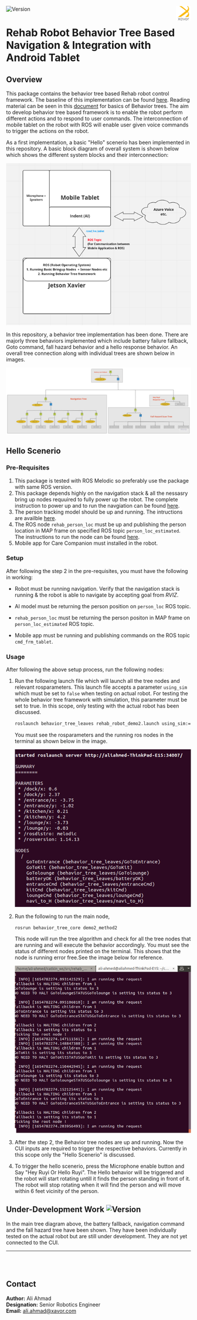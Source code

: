 ![Version](https://img.shields.io/badge/MRR-XAVOR-yellow)<img align="right" src="images/xavor.png" width="40" height="40">  
# Rehab Robot Behavior Tree Based Navigation & Integration with Android Tablet


## Overview
This package contains the behavior tree based Rehab robot control framework. The baseline of this implementation can be found [here](https://github.com/miccol/ROS-Behavior-Tree.git). Reading material can be seen in this [document](/home/ali-ahmed/catkin_ws/src/rehab_bt/BTUserManual.pdf) for basics of Behavior trees. The aim to develop behavior tree based framework is to enable the robot perform different actions and to respond to user commands. The interconnection of mobile tablet on the robot with ROS will enable user given voice commands to trigger the actions on the robot.


As a first implementation, a basic "Hello" scenerio has been implemented in this repository. A basic block diagram of overall system is shown below which shows the different system blocks and their interconnection:


![overall-system-image](images/Basic_comm_concept.png)

In this repository, a behavior tree implementation has been done. There are majorly three behaviors implemented which include battery failure fallback, Goto command, fall hazard behavior and a hello response behavior. An overall tree connection along with individual trees are shown below in images. 


![overall-tree](images/complete_tree.jpg)


<!-- ![Batt-tree](images/batt_tree.jpg)


![Batt-tree](images/fall_haz_tree.jpg)


![Batt-tree](images/goto_tree.jpg)


![Batt-tree](images/hey_ruyi_tree.jpg) -->


## Hello Scenerio 

### Pre-Requisites

1. This package is tested with ROS Melodic so preferably use the package with same ROS version.
2. This package depends highly on the navigation stack & all the nessasry bring up nodes requuired to fully power up the robot. The complete instruction to power up and to run the navgiation can be found [here](https://github.com/Xavorcorp/Rehabbot-EETeam.git).
3. The person tracking model should be up and running. The intructions are availble [here](https://github.com/zeeshan-sardar/ros_ai_integration).
4. The ROS node ```rehab_person_loc``` must be up and publishing the person location in MAP frame on specified ROS topic ```person_loc_estimated```. The instructions to run the node can be found [here](https://github.com/aliahmadXVR/rehab_person_loc).
5. Mobile app for Care Companion must installed in the robot. 


### Setup 

After following the step 2 in the pre-requisites, you must have the following in working:

* Robot must be running navigation. Verify that the navigation stack is running & the robot is able to navigate by accepting goal from *RVIZ*. 

* AI model must be returning the person position on ```person_loc``` ROS topic.

* ```rehab_person_loc``` must be returning the person positon in MAP frame on ```person_loc_estimated``` ROS topic.

* Mobile app must be running and publishing commands on the ROS topic ```cmd_frm_tablet```.


### Usage 
After following the above setup process, run the following nodes: 

1. Run the following launch file which will launch all the tree nodes and relevant rosparameters. This launch file accepts a parameter ```using_sim``` which must be set to ```false``` when testing on actual robot. For testing the whole behavior tree framework with simulation, this parameter must be set to true. In this scope, only testing with the actual robot has been discussed. 

   ```bash 
   roslaunch behavior_tree_leaves rehab_robot_demo2.launch using_sim:=false
   ``` 
   You must see the rosparameters and the running ros nodes in the terminal as shown below in the image. 

   ![roslaunch_tree_nodes](images/running_tree_launch.png)


2. Run the following to run the main node, 
   
   ```bash 
   rosrun behavior_tree_core demo2_method2 
   ```
   This node will run the tree algorithm and check for all the tree nodes that are running and will execute the behavior accordingly. You must see the status of different nodes printed on the terminal. This shows that the node is running error free.See the image below for reference. 
   
   ![roslaunch_tree_nodes](images/tree_running.png)

3. After the step 2, the Behavior tree nodes are up and running. Now the CUI inputs are required to trigger the respective behaviors. Currently in this scope only the "Hello Scenerio" is discussed. 
4. To trigger the hello scenerio, press the Microphone enable button and Say "Hey Ruyi Or Hello Ruyi". The Hello behavior will be triggered and the robot will start rotating untill it finds the person standing in front of it. The robot will stop rotating when it will find the person and will move within 6 feet vicinity of the person.  

## Under-Development Work ![Version](https://img.shields.io/badge/status-under%20development-yellowgreen)

In the main tree diagram above, the battery fallback, navigation command and the fall hazard tree have been shown. They have been individually tested on the actual robot but are still under development. They are not yet connected to the CUI.

___
<br></br>

## Contact
**Author:** Ali Ahmad  <br/>
**Designation:** Senior Robotics Engineer <br/>
**Email:** ali.ahmad@xavor.com <br/>